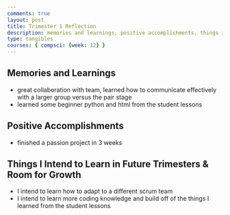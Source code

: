 ```yaml
---
comments: true
layout: post
title: Trimester 1 Reflection
description: memories and learnings, positive accomplishments, things i intend to learn in future trimesters, room for growth
type: tangibles 
courses: { compsci: {week: 12} }
---
```



## Memories and Learnings

- great collaboration with team, learned how to communicate effectively with a larger group versus the pair stage
- learned some beginner python and html from the student lessons

## Positive Accomplishments

- finished a passion project in 3 weeks

## Things I Intend to Learn in Future Trimesters & Room for Growth

- I intend to learn how to adapt to a different scrum team
- I intend to learn more coding knowledge and build off of the things I learned from the student lessons
